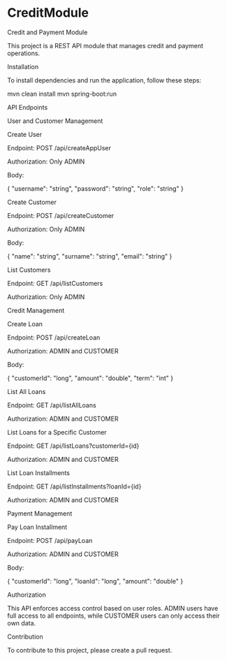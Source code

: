 # CreditModule
Credit and Payment Module

This project is a REST API module that manages credit and payment operations.

Installation

To install dependencies and run the application, follow these steps:

mvn clean install
mvn spring-boot:run

API Endpoints

User and Customer Management

Create User

Endpoint: POST /api/createAppUser

Authorization: Only ADMIN

Body:

{
"username": "string",
"password": "string",
"role": "string"
}

Create Customer

Endpoint: POST /api/createCustomer

Authorization: Only ADMIN

Body:

{
"name": "string",
"surname": "string",
"email": "string"
}

List Customers

Endpoint: GET /api/listCustomers

Authorization: Only ADMIN

Credit Management

Create Loan

Endpoint: POST /api/createLoan

Authorization: ADMIN and CUSTOMER

Body:

{
"customerId": "long",
"amount": "double",
"term": "int"
}

List All Loans

Endpoint: GET /api/listAllLoans

Authorization: ADMIN and CUSTOMER

List Loans for a Specific Customer

Endpoint: GET /api/listLoans?customerId={id}

Authorization: ADMIN and CUSTOMER

List Loan Installments

Endpoint: GET /api/listInstallments?loanId={id}

Authorization: ADMIN and CUSTOMER

Payment Management

Pay Loan Installment

Endpoint: POST /api/payLoan

Authorization: ADMIN and CUSTOMER

Body:

{
"customerId": "long",
"loanId": "long",
"amount": "double"
}

Authorization

This API enforces access control based on user roles. ADMIN users have full access to all endpoints, while CUSTOMER users can only access their own data.

Contribution

To contribute to this project, please create a pull request.


